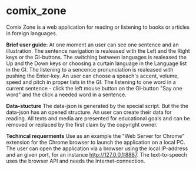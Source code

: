# comix_zone

Comix Zone is a web application for reading or listening to books or articles in foreign languages.

**Brief user guide:**
At one moment an user can see one sentence and an illustration.
The sentence navigation is realeased with the Left and the Right keys or the GI-buttons.
The switching between languages is realeased the Up and the Down keys or choosing a curtain language in the Language list in the GI.
The listening to a sencence pronunciation is realeased with pushing the Enter-key. An user can choose a speach's accent, volume, speed and pitch in proper lists in the GI.
The listening to one word in a current sentence - click the left mouse button on the GI-button "Say one word" and the click a needed word in a sentence.

**Data-stucture**
The data-json is generated by the special script. But the the data-json has an opened structure. An user can create their data for reading.
All texts and media are presented for educational goals and can be removed or replaced by the first claim by the copyright owner.

**Techincal requerments**
Use as an example the "Web Server for Chrome" extension for the Chrome browser to launch the application on a local PC. The user can open the application via a browser using the local IP-address and an given port, for an instance http://127.0.0.1:8887.
The text-to-speech uses the browser API and needs the Internet-connection.
